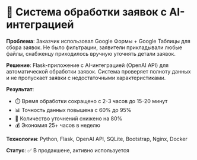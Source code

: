 # 🚀 Система обработки заявок с AI-интеграцией

**Проблема**: Заказчик использовал Google Формы + Google Таблицы для сбора заявок. Не было фильтрации, заявители прикладывали любые файлы, снабженцу приходилось вручную уточнять детали заявок.

**Решение**: Flask-приложение с AI-интеграцией (OpenAI API) для автоматической обработки заявок. Система проверяет полноту данных и не пропускает заявки с недостаточными характеристиками.

**Результат**: 
- ⏱️ Время обработки сокращено с 2-3 часов до 15-20 минут
- 📊 Точность данных повышена с 60% до 95%
- 🔄 Количество уточнений снижено на 80%
- 💰 Экономия 25+ часов в неделю

**Технологии**: Python, Flask, OpenAI API, SQLite, Bootstrap, Nginx, Docker

**Статус**: ✅ В продакшене, активно используется
